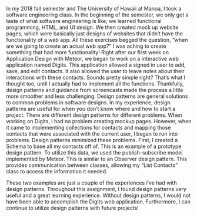   In my 2018 fall semester and The University of Hawaii at Manoa, I took a software engineering class.
  In the beginning of the semester, we only got a taste of what software engineering is like; we learned functional
  programming, HTML, and UI design. We then created mock up website pages, which were basically just designs of 
  websites that didn’t have the functionality of a web app. All these exercises begged the question, “when are we 
  going to create an actual web app?” I was aching to create something that had more functionality! Right after our 
  first week on Application Design with Meteor, we began to work on a interactive web application named Digits. 
  This application allowed a signed in user to add, save, and edit contacts. It also allowed the user to leave notes 
  about their interactions with these contacts. Sounds pretty simple right? That’s what I thought too, until I actually 
  had to implement all the functions. Thankfully, design patterns and guidance from screencasts made the process a little 
  more smoother and less challenging. 
Design patterns are general solutions to common problems in software designs. In my experience, design patterns are
useful for when you don’t know where and how to start a project. There are different design patterns for different problems. 
When working on Digits, I had no problem creating mockup pages. However, when it came to implementing collections for contacts
and mapping those contacts that were associated with the current user, I began to run into problems. Design patterns minimized 
these problems. First, I created a Schema to base all my contacts off of. This is an example of a prototype design pattern. 
To utilize this data, we used the publish-subscribe model implemented by Meteor. This is similar to an Observer design pattern.
This provides communication between classes, allowing my “List Contacts” class to access the information it needed. 

These two examples are just a couple of the experiences i’ve had with design patterns. Throughout this assignment, I found 
design patterns very useful and a great learning experience. Without design patterns, I would not have been able to accomplish 
the Digits web application. Furthermore, I can continue to utilize design patterns with future projects! 
